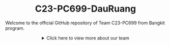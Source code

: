 <h1 align="center">C23-PC699-DauRuang</h1>
Welcome to the official GitHub repository of Team C23-PC699 from Bangkit program. 
<p></p>
<details>
  <summary align="center">Click here to view more about our team</summary>

## Our Teams

### Machine Learning Team

| Bangkit ID  | Name                 | Sosial Media                                                                                                                                                                                                                                                                                                                     |
| ----------- | -------------------- | -------------------------------------------------------------------------------------------------------------------------------------------------------------------------------------------------------------------------------------------------------------------------------------------------------------------------------- |
| M355DSX1541 | Brian Wijaya         | [![GitHub](https://img.shields.io/badge/GitHub-Profile-blue?logo=github)](https://github.com/-) [![LinkedIn](https://img.shields.io/badge/LinkedIn-Profile-blue?logo=linkedin)](https://www.linkedin.com/in/-/) [![Instagram](https://img.shields.io/badge/Instagram-Profile-blue?logo=instagram)](https://www.instagram.com/-/) |
| M038DSX1807 | Ahmad Miftahul Huda  | [![GitHub](https://img.shields.io/badge/GitHub-Profile-blue?logo=github)](https://github.com/-) [![LinkedIn](https://img.shields.io/badge/LinkedIn-Profile-blue?logo=linkedin)](https://www.linkedin.com/in/-/) [![Instagram](https://img.shields.io/badge/Instagram-Profile-blue?logo=instagram)](https://instagram.com/-)      |
| M169DSY0171 | Damayanti Dwi Astuti | [![GitHub](https://img.shields.io/badge/GitHub-Profile-blue?logo=github)](https://github.com/-) [![LinkedIn](https://img.shields.io/badge/LinkedIn-Profile-blue?logo=linkedin)](https://www.linkedin.com/in/-/) [![Instagram](https://img.shields.io/badge/Instagram-Profile-blue?logo=instagram)](https://instagram.com/-)      |

### Cloud Computing Team

| Bangkit ID  | Name                      | Sosial Media                                                                                                                                                                                                                                                                                                                                                                                  |
| ----------- | ------------------------- | --------------------------------------------------------------------------------------------------------------------------------------------------------------------------------------------------------------------------------------------------------------------------------------------------------------------------------------------------------------------------------------------- |
| C172DSY2207 | Rahmawati Setyorini        | [![GitHub](https://img.shields.io/badge/GitHub-Profile-blue?logo=github)](https://github.com/rahmasty) [![LinkedIn](https://img.shields.io/badge/LinkedIn-Profile-blue?logo=linkedin)](https://www.linkedin.com/in/setyorinirahmarw/) [![Instagram](https://img.shields.io/badge/Instagram-Profile-blue?logo=instagram)](link_to_instagram)                                                                                             |
| C172DSY3155 | Regina Irene Putri Sharon | [![GitHub](https://img.shields.io/badge/GitHub-Profile-blue?logo=github)](https://github.com/reginairenes) [![LinkedIn](https://img.shields.io/badge/LinkedIn-Profile-blue?logo=linkedin)](https://www.linkedin.com/in/reginairenes/) [![Instagram](https://img.shields.io/badge/Instagram-Profile-blue?logo=instagram)](https://www.instagram.com/reginairenes/) |

### Mobile Development Team

| Bangkit ID  | Name            | Sosial Media                                                                                                                                                                                                                                                                                                                                                             |
| ----------- | --------------- | ------------------------------------------------------------------------------------------------------------------------------------------------------------------------------------------------------------------------------------------------------------------------------------------------------------------------------------------------------------------------ |
| A366DKX4797 | David Nasrulloh | [![GitHub](https://img.shields.io/badge/GitHub-Profile-blue?logo=github)](https://github.com/davidnasrulloh) [![LinkedIn](https://img.shields.io/badge/LinkedIn-Profile-blue?logo=linkedin)](https://www.linkedin.com/in/davidnasrulloh/) [![Instagram](https://img.shields.io/badge/Instagram-Profile-blue?logo=instagram)](https://www.instagram.com/davidnasrulloh_/) |

## About the Project

## Contact Us

## Team C23-PC699

Thank you for visiting our GitHub repository and for your interest in our team's projects. We appreciate your support and look forward to sharing our journey with you.
